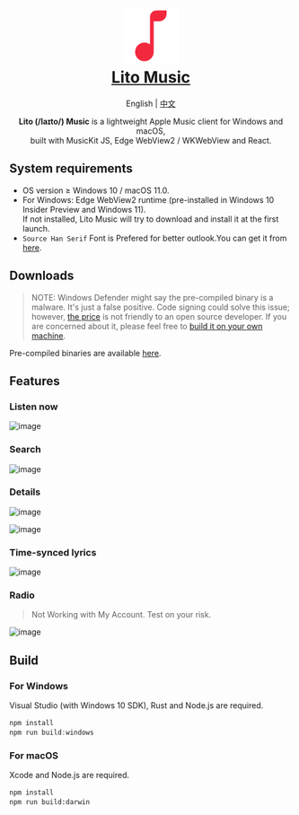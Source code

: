 <h1 align="center">
  <a href="#readme">
    <img src="/logo.svg" width="100" height="100" alt="Lito Music" /><br />
    Lito Music
  </a>
</h1>

<p align="center">
  English
  |
  <a href="README-cn.md">中文</a>
</p>

<p align="center">
  <strong>Lito (/laɪto/) Music</strong> is a lightweight Apple Music client for Windows and macOS,<br />
  built with MusicKit JS, Edge WebView2 / WKWebView and React.
</p>

## System requirements

- OS version ≥ Windows 10 / macOS 11.0.
- For Windows: Edge WebView2 runtime (pre-installed in Windows 10 Insider Preview and Windows 11).  
  If not installed, Lito Music will try to download and install it at the first launch.
- `Source Han Serif` Font is Prefered for better outlook.You can get it from [here](https://github.com/adobe-fonts/source-han-serif).

## Downloads

> NOTE: Windows Defender might say the pre-compiled binary is a malware. It's just a false positive.
> Code signing could solve this issue; however, [the price](https://www.google.com/search?q=code+signing+certificates+price)
> is not friendly to an open source developer. If you are concerned about it, please feel free to [build it on your own machine](#build).

Pre-compiled binaries are available [here][releases].

## Features

### Listen now

![image](https://user-images.githubusercontent.com/44310445/137575542-f6801755-3c63-426d-a704-6edbf2afad01.png)

### Search

![image](https://user-images.githubusercontent.com/44310445/136697622-e9c5b484-0979-4f74-accb-195cc84a7445.png)

### Details

![image](https://user-images.githubusercontent.com/44310445/137575562-6082927b-76ac-4cbe-b218-999598ba12df.png)

![image](https://user-images.githubusercontent.com/44310445/137575691-3ccdd82f-cc74-4fc3-be60-bce48abaefb4.png)
### Time-synced lyrics

![image](https://user-images.githubusercontent.com/44310445/137575591-85736317-d17f-49d9-ad0d-5881239c0226.png)
### Radio
> Not Working with My Account. Test on your risk.

![image](https://user-images.githubusercontent.com/44310445/137575534-653ba362-4810-4e23-85dd-59623e4e5e9a.png)

## Build

### For Windows

Visual Studio (with Windows 10 SDK), Rust and Node.js are required.

```powershell
npm install
npm run build:windows
```

### For macOS

Xcode and Node.js are required.

```sh
npm install
npm run build:darwin
```

[releases]: https://github.com/lujjjh/lito/releases
